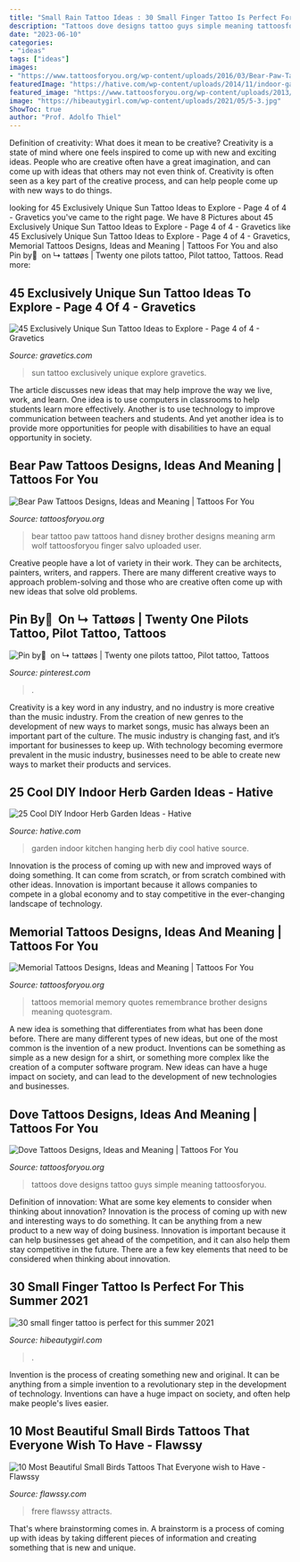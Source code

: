 ```yaml
---
title: "Small Rain Tattoo Ideas : 30 Small Finger Tattoo Is Perfect For This Summer 2021"
description: "Tattoos dove designs tattoo guys simple meaning tattoosforyou"
date: "2023-06-10"
categories:
- "ideas"
tags: ["ideas"]
images:
- "https://www.tattoosforyou.org/wp-content/uploads/2016/03/Bear-Paw-Tattoo-on-Hand.jpg"
featuredImage: "https://hative.com/wp-content/uploads/2014/11/indoor-garden/2-hanging-kitchen-garden.jpg"
featured_image: "https://www.tattoosforyou.org/wp-content/uploads/2013/09/Small-Dove-Tattoos.jpg"
image: "https://hibeautygirl.com/wp-content/uploads/2021/05/5-3.jpg"
ShowToc: true
author: "Prof. Adolfo Thiel"
---
```



Definition of creativity: What does it mean to be creative?
Creativity is a state of mind where one feels inspired to come up with new and exciting ideas. People who are creative often have a great imagination, and can come up with ideas that others may not even think of. Creativity is often seen as a key part of the creative process, and can help people come up with new ways to do things.

	

		
looking for 45 Exclusively Unique Sun Tattoo Ideas to Explore - Page 4 of 4 - Gravetics you've came to the right page. We have 8 Pictures about 45 Exclusively Unique Sun Tattoo Ideas to Explore - Page 4 of 4 - Gravetics like 45 Exclusively Unique Sun Tattoo Ideas to Explore - Page 4 of 4 - Gravetics, Memorial Tattoos Designs, Ideas and Meaning | Tattoos For You and also Pin by ً on ↳ tattøøs | Twenty one pilots tattoo, Pilot tattoo, Tattoos. Read more:
		
    
## 45 Exclusively Unique Sun Tattoo Ideas To Explore - Page 4 Of 4 - Gravetics

<img loading=lazy src="https://www.gravetics.com/wp-content/uploads/2017/05/Sun-Tattoo-Ideas.jpg" onerror="this.onerror=null;this.src='https://tse3.mm.bing.net/th?id=OIP.chZz6xsHMx8684StLyFmkwHaJQ&amp;pid=15.1';" alt="45 Exclusively Unique Sun Tattoo Ideas to Explore - Page 4 of 4 - Gravetics">

_Source: gravetics.com_

>sun tattoo exclusively unique explore gravetics. 

	

The article discusses new ideas that may help improve the way we live, work, and learn. One idea is to use computers in classrooms to help students learn more effectively. Another is to use technology to improve communication between teachers and students. And yet another idea is to provide more opportunities for people with disabilities to have an equal opportunity in society.

    
## Bear Paw Tattoos Designs, Ideas And Meaning | Tattoos For You

<img loading=lazy src="https://www.tattoosforyou.org/wp-content/uploads/2016/03/Bear-Paw-Tattoo-on-Hand.jpg" onerror="this.onerror=null;this.src='https://tse3.mm.bing.net/th?id=OIP.NAaoSeY4SJKdE8LaAWKnngHaJ4&amp;pid=15.1';" alt="Bear Paw Tattoos Designs, Ideas and Meaning | Tattoos For You">

_Source: tattoosforyou.org_

>bear tattoo paw tattoos hand disney brother designs meaning arm wolf tattoosforyou finger salvo uploaded user. 

	

Creative people have a lot of variety in their work. They can be architects, painters, writers, and rappers. There are many different creative ways to approach problem-solving and those who are creative often come up with new ideas that solve old problems.

    
## Pin By ً On ↳ Tattøøs | Twenty One Pilots Tattoo, Pilot Tattoo, Tattoos

<img loading=lazy src="https://i.pinimg.com/736x/87/5d/92/875d92da5845d571a34897ca2bb4d332.jpg" onerror="this.onerror=null;this.src='https://tse2.mm.bing.net/th?id=OIP.o_J0j9eZoxvwNOJ0mvDKGQHaJ3&amp;pid=15.1';" alt="Pin by ً on ↳ tattøøs | Twenty one pilots tattoo, Pilot tattoo, Tattoos">

_Source: pinterest.com_

>. 

	

Creativity is a key word in any industry, and no industry is more creative than the music industry. From the creation of new genres to the development of new ways to market songs, music has always been an important part of the culture. The music industry is changing fast, and it’s important for businesses to keep up. With technology becoming evermore prevalent in the music industry, businesses need to be able to create new ways to market their products and services.

    
## 25 Cool DIY Indoor Herb Garden Ideas - Hative

<img loading=lazy src="https://hative.com/wp-content/uploads/2014/11/indoor-garden/2-hanging-kitchen-garden.jpg" onerror="this.onerror=null;this.src='https://tse2.mm.bing.net/th?id=OIP.jrCYtoPuTKVTvYAgLoIyuQHaKF&amp;pid=15.1';" alt="25 Cool DIY Indoor Herb Garden Ideas - Hative">

_Source: hative.com_

>garden indoor kitchen hanging herb diy cool hative source. 

	

Innovation is the process of coming up with new and improved ways of doing something. It can come from scratch, or from scratch combined with other ideas. Innovation is important because it allows companies to compete in a global economy and to stay competitive in the ever-changing landscape of technology.

    
## Memorial Tattoos Designs, Ideas And Meaning | Tattoos For You

<img loading=lazy src="http://www.tattoosforyou.org/wp-content/uploads/2013/09/Memory-Tattoos.jpg" onerror="this.onerror=null;this.src='https://tse4.mm.bing.net/th?id=OIP.2G3m8Gd8v3K5JWT_Hw4llAHaJ4&amp;pid=15.1';" alt="Memorial Tattoos Designs, Ideas and Meaning | Tattoos For You">

_Source: tattoosforyou.org_

>tattoos memorial memory quotes remembrance brother designs meaning quotesgram. 

	

A new idea is something that differentiates from what has been done before. There are many different types of new ideas, but one of the most common is the invention of a new product. Inventions can be something as simple as a new design for a shirt, or something more complex like the creation of a computer software program. New ideas can have a huge impact on society, and can lead to the development of new technologies and businesses.

    
## Dove Tattoos Designs, Ideas And Meaning | Tattoos For You

<img loading=lazy src="https://www.tattoosforyou.org/wp-content/uploads/2013/09/Small-Dove-Tattoos.jpg" onerror="this.onerror=null;this.src='https://tse1.mm.bing.net/th?id=OIP.faXQleQJomQl-guFEmQv5QHaJ4&amp;pid=15.1';" alt="Dove Tattoos Designs, Ideas and Meaning | Tattoos For You">

_Source: tattoosforyou.org_

>tattoos dove designs tattoo guys simple meaning tattoosforyou. 

	

Definition of innovation: What are some key elements to consider when thinking about innovation?
Innovation is the process of coming up with new and interesting ways to do something. It can be anything from a new product to a new way of doing business. Innovation is important because it can help businesses get ahead of the competition, and it can also help them stay competitive in the future.
There are a few key elements that need to be considered when thinking about innovation.

    
## 30 Small Finger Tattoo Is Perfect For This Summer 2021

<img loading=lazy src="https://hibeautygirl.com/wp-content/uploads/2021/05/5-3.jpg" onerror="this.onerror=null;this.src='https://tse2.mm.bing.net/th?id=OIP.MZfWsAb01XfbM-1VOy3qdQHaLH&amp;pid=15.1';" alt="30 small finger tattoo is perfect for this summer 2021">

_Source: hibeautygirl.com_

>. 

	

Invention is the process of creating something new and original. It can be anything from a simple invention to a revolutionary step in the development of technology. Inventions can have a huge impact on society, and often help make people's lives easier.

    
## 10 Most Beautiful Small Birds Tattoos That Everyone Wish To Have - Flawssy

<img loading=lazy src="http://flawssy.com/wp-content/uploads/2016/06/Small-Bird-Tattoo-Designs.jpg" onerror="this.onerror=null;this.src='https://tse4.mm.bing.net/th?id=OIP.724m0R08CHVybeMsakUkFwHaJ4&amp;pid=15.1';" alt="10 Most Beautiful Small Birds Tattoos That Everyone wish to Have - Flawssy">

_Source: flawssy.com_

>frere flawssy attracts. 

	

That's where brainstorming comes in. A brainstorm is a process of coming up with ideas by taking different pieces of information and creating something that is new and unique.


